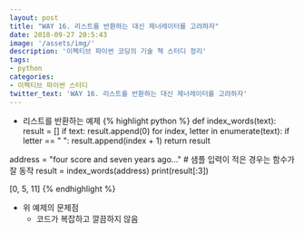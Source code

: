 ```yaml
---
layout: post
title: "WAY 16. 리스트를 반환하는 대신 제너레이터를 고려하자"
date: 2018-09-27 20:5:43
image: '/assets/img/'
description: '이펙티브 파이썬 코딩의 기술 책 스터디 정리'
tags:
- python
categories:
- 이펙티브 파이썬 스터디
twitter_text: 'WAY 16. 리스트를 반환하는 대신 제너레이터를 고려하자'
---
```


- 리스트를 반환하는 예제
{% highlight python %}
def index_words(text):
    result = []
    if text:
        result.append(0)
    for index, letter in enumerate(text):
        if letter == " ":
            result.append(index + 1)
    return result

address = "four score and seven years ago..."     # 샘플 입력이 적은 경우는 함수가 잘 동작
result = index_words(address)
print(result[:3])

>>>
[0, 5, 11]
{% endhighlight %}
- 위 예제의 문제점
  - 코드가 복잡하고 깔끔하지 않음
